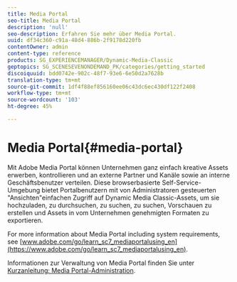 ```yaml
---
title: Media Portal
seo-title: Media Portal
description: 'null'
seo-description: Erfahren Sie mehr über Media Portal.
uuid: df34c360-c91a-48d4-886b-2f9178d220fb
contentOwner: admin
content-type: reference
products: SG_EXPERIENCEMANAGER/Dynamic-Media-Classic
geptopics: SG_SCENESEVENONDEMAND_PK/categories/getting_started
discoiquuid: bdd0742e-902c-48f7-93e6-6e50d2a7628b
translation-type: tm+mt
source-git-commit: 1df4f88ef856160ee06c43dc6ec430df122f2408
workflow-type: tm+mt
source-wordcount: '103'
ht-degree: 45%

---
```



# Media Portal{#media-portal}

Mit Adobe Media Portal können Unternehmen ganz einfach kreative Assets erwerben, kontrollieren und an externe Partner und Kanäle sowie an interne Geschäftsbenutzer verteilen. Diese browserbasierte Self-Service-Umgebung bietet Portalbenutzern mit von Administratoren gesteuerten &quot;Ansichten&quot;einfachen Zugriff auf Dynamic Media Classic-Assets, um sie hochzuladen, zu durchsuchen, zu suchen, zu suchen, Vorschauen zu erstellen und Assets in vom Unternehmen genehmigten Formaten zu exportieren.

For more information about Media Portal including system requirements, see [www.adobe.com/go/learn_sc7_mediaportalusing_en](https://www.adobe.com/go/learn_sc7_mediaportalusing_en).

Informationen zur Verwaltung von Media Portal finden Sie unter [Kurzanleitung: Media Portal-Administration](quick-start-media-portal-administration.md#quick_start_media_portal_administration).
